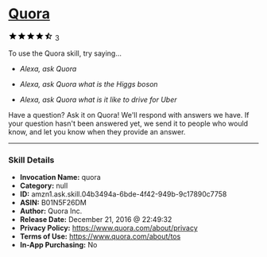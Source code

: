 # [Quora](http://alexa.amazon.com/#skills/amzn1.ask.skill.04b3494a-6bde-4f42-949b-9c17890c7758)
![4.2 stars](../../images/ic_star_black_18dp_1x.png)![4.2 stars](../../images/ic_star_black_18dp_1x.png)![4.2 stars](../../images/ic_star_black_18dp_1x.png)![4.2 stars](../../images/ic_star_black_18dp_1x.png)![4.2 stars](../../images/ic_star_half_black_18dp_1x.png) 3

To use the Quora skill, try saying...

* *Alexa, ask Quora*

* *Alexa, ask Quora what is the Higgs boson*

* *Alexa, ask Quora what is it like to drive for Uber*

Have a question? Ask it on Quora! We'll respond with answers we have. If your question hasn't been answered yet, we send it to people who would know, and let you know when they provide an answer.

***

### Skill Details

* **Invocation Name:** quora
* **Category:** null
* **ID:** amzn1.ask.skill.04b3494a-6bde-4f42-949b-9c17890c7758
* **ASIN:** B01N5F26DM
* **Author:** Quora Inc.
* **Release Date:** December 21, 2016 @ 22:49:32
* **Privacy Policy:** https://www.quora.com/about/privacy
* **Terms of Use:** https://www.quora.com/about/tos
* **In-App Purchasing:** No
